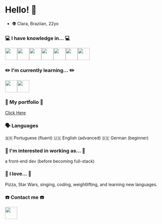 <link rel="stylesheet" href="https://cdn.jsdelivr.net/gh/devicons/devicon@v2.15.1/devicon.min.css">

# Hello! 👋
- :alien: Clara, Braziian, 22yo

### :computer: I have knowledge in... :computer:
<div style="display: flex">
<img src="https://cdn.jsdelivr.net/gh/devicons/devicon/icons/html5/html5-original-wordmark.svg" style="width:40px; height:40px;" />
<img src="https://cdn.jsdelivr.net/gh/devicons/devicon/icons/css3/css3-original.svg" style="width:40px; height:40px;"/>
<img src="https://cdn.jsdelivr.net/gh/devicons/devicon/icons/bootstrap/bootstrap-original.svg" style="width:40px; height:40px;"/>
<img src="https://cdn.jsdelivr.net/gh/devicons/devicon/icons/javascript/javascript-original.svg" style="width:40px; height:40px;"/>
<img src="https://cdn.jsdelivr.net/gh/devicons/devicon/icons/jquery/jquery-original.svg" style="width:40px; height:40px;"/>
<img src="https://cdn.jsdelivr.net/gh/devicons/devicon/icons/figma/figma-original.svg" style="width:40px; height:40px;"/>
<img src="https://cdn.jsdelivr.net/gh/devicons/devicon/icons/git/git-original.svg" style="width:40px; height:40px;" />

  
</div>

### :pencil2: I'm currently learning... :pencil2:
<div style="display: flex">
<img src="https://cdn.jsdelivr.net/gh/devicons/devicon/icons/react/react-original.svg" style="width:40px; height:40px;"/>
<img src="https://cdn.jsdelivr.net/gh/devicons/devicon/icons/python/python-original-wordmark.svg" style="width:40px; height:40px;"/>
</div>

### :notebook_with_decorative_cover: My portfolio :notebook_with_decorative_cover:
<a href="https://github.com/stars/mclaramarinho/lists/portfolio" target="_blank">Click Here</a>

### 🗣️ Languages
🇧🇷 Portuguese (fluent)
🇺🇸 English (advanced)
🇩🇪 German (beginner)

### :construction_worker: I'm interested in working as... :construction_worker:
a front-end dev (before becoming full-stack)

### :blue_heart: I love... :blue_heart:
Pizza, Star Wars, singing, coding, weightlifting, and learning new languages.

### :phone: Contact me :phone:
<a target="_blank" href="https://www.linkedin.com/in/mclaramarinho/"><img src="https://cdn.jsdelivr.net/gh/devicons/devicon/icons/linkedin/linkedin-original.svg" style="width:40px; height:40px;"/></a>

